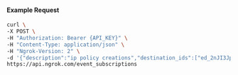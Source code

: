 <!-- Code generated for API Clients. DO NOT EDIT. -->

#### Example Request

```bash
curl \
-X POST \
-H "Authorization: Bearer {API_KEY}" \
-H "Content-Type: application/json" \
-H "Ngrok-Version: 2" \
-d '{"description":"ip policy creations","destination_ids":["ed_2nJI3JpwWQBDmmtEIYwjfwTLFuH"],"metadata":"{\"environment\": \"staging\"}","sources":[{"type":"ip_policy_created.v0"}]}' \
https://api.ngrok.com/event_subscriptions
```
